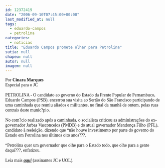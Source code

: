 ```yaml
---
id: 12372419
date: "2006-09-10T07:45:00+00:00"
last_modified_at: null
tags:
  - eduardo-campos
  - petrolina
categories:
  - noticias
title: "Eduardo Campos promete olhar para Petrolina"
sutia: null
chapeu: null
autor: null
imagem: null
---
```

<p><P><FONT face=Verdana>Por <STRONG>Cinara Marques</STRONG><BR>Especial para o JC<BR><BR>PETROLINA - O candidato ao governo do Estado da Frente Popular de Pernambuco, Eduardo Campos (PSB), encerrou sua visita ao Sertão do São Francisco participando de uma caminhada que reuniu aliados e militantes, no final da manhã de ontem, pelas ruas centrais deste munic?pio. <BR><BR>No com?cio realizado após a caminhada, o socialista criticou as administrações do ex-governador Jarbas Vasconcelos (PMDB) e do atual governador Mendonça Filho (PFL), candidato à reeleição, dizendo que “não houve investimento por parte do governo do Estado em Petrolina nos últimos oito anos???.<BR><BR>“Petrolina quer um governador que olhe para o Estado todo, que olhe para a gente daqui???, enfatizou.<BR><BR>Leia mais <STRONG><EM><U><A href=\"https://jc3.uol.com.br/jornal/2006/09/10/not_200231.php\" target=_blank>aqui</A></U></EM></STRONG> (assinantes JC e UOL).</FONT> </P> </p>
